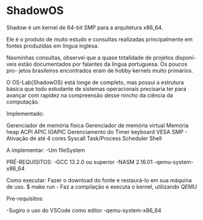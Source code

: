# ShadowOS
Shadow é um kernel de 64-bit SMP para a arquitetura x86_64.

Ele é o produto de muito estudo e consultas realizadas principalmente em
fontes produzidas em língua inglesa. 

Nasminhas consultas, observei que a quase totalidade de projetos disponí-
veis estão documentados por falantes da língua portuguesa. Os poucos pro-
jetos brasileiros encontrados eram de hobby kernels muito primários. 

O OS-Lab(ShadowOS) está longe de completo, mas possui a estrutura básica 
que todo estudante de sistemas operacionais precisaria ter para avançar 
com rapidez na compreensão desse nincho da ciência da computação.


Implementado:

Gerenciador de memória física
Gerenciador de memória virtual
Memória heap
ACPI
APIC
IOAPIC
Gerenciamento do Timer
keyboard
VESA
SMP - Ativação de até 4 cores
Syscall
Task/Process
Scheduler
Shell

A implementar:
-Um fileSystem 

PRÉ-REQUISITOS:
-GCC 13.2.0 ou superior
-NASM 2.16.01
-qemu-system-x86_64

Como executar:
Fazer o download do fonte e restaurá-lo em sua máquina de uso.
$ make run - Faz a compilação e executa o kernel, utilizando QEMU

Pre-requisitos:

-Sugiro o uso do VSCode como editor
-qemu-system-x86_64

